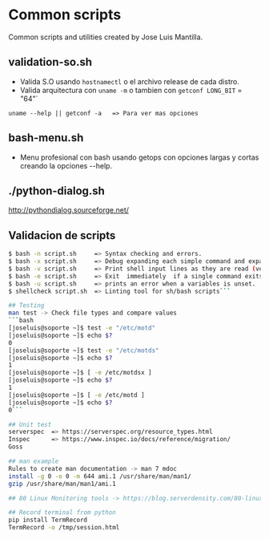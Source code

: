 Common scripts
==============

Common scripts and utilities created by Jose Luis Mantilla.

## validation-so.sh

* Valida S.O usando `hostnamectl` o el archivo release de cada distro.
* Valida arquitectura con `uname -m` o tambien con `getconf LONG_BIT` = "64"`

`uname --help || getconf -a   => Para ver mas opciones`

## bash-menu.sh

* Menu profesional con bash usando getops con opciones largas y cortas creando la opciones --help.

## ./python-dialog.sh
http://pythondialog.sourceforge.net/

## Validacion de scripts

```bash
$ bash -n script.sh     => Syntax checking and errors.
$ bash -x script.sh     => Debug expanding each simple command and expanding it
$ bash -v script.sh     => Print shell input lines as they are read (verbose).
$ bash -e script.sh     => Exit  immediately  if a single command exits with a  non-zero status.
$ bash -u script.sh     => prints an error when a variables is unset.
$ shellcheck script.sh  => Linting tool for sh/bash scripts```

## Testing
man test -> Check file types and compare values
```bash
[joseluis@soporte ~]$ test -e "/etc/motd"
[joseluis@soporte ~]$ echo $?
0
[joseluis@soporte ~]$ test -e "/etc/motds"
[joseluis@soporte ~]$ echo $?
1
[joseluis@soporte ~]$ [ -e /etc/motdsx ]
[joseluis@soporte ~]$ echo $?
1
[joseluis@soporte ~]$ [ -e /etc/motd ]
[joseluis@soporte ~]$ echo $?
0```

## Unit test
serverspec  => https://serverspec.org/resource_types.html
Inspec      => https://www.inspec.io/docs/reference/migration/
Goss

## man example  
Rules to create man documentation -> man 7 mdoc
install -g 0 -o 0 -m 644 ami.1 /usr/share/man/man1/
gzip /usr/share/man/man1/ami.1

## 80 Linux Monitoring tools -> https://blog.serverdensity.com/80-linux-monitoring-tools-know/

## Record terminal from python
pip install TermRecord
TermRecord -o /tmp/session.html
